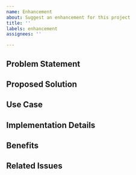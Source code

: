 ```yaml
---
name: Enhancement
about: Suggest an enhancement for this project
title: ''
labels: enhancement
assignees: ''

---
```


## Problem Statement
<!-- What problem does this enhancement solve? -->

## Proposed Solution
<!-- Describe your proposed solution -->

## Use Case
<!-- Describe how this would be used in practice -->

## Implementation Details
<!-- Technical details, if any -->

## Benefits
<!-- What are the expected benefits? -->

## Related Issues
<!-- Link to related issues -->
